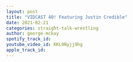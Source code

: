 ```yaml
---
layout: post
title: "VIDCAST 40! Featuring Justin Credible"
date: 2021-02-21
categories: straight-talk-wrestling
author: george-mckay
spotify_track_id: 
youtube_video_id: KKL9Nyjj9hg
apple_track_id: 
---
```

